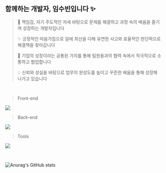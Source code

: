 ## 함께하는 개발자, 임수빈입니다 ✨

> 🌱 책임감, 자기 주도적인 자세 바탕으로 문제를 해결하고 과정 속의 배움을 즐기며 성장하는 개발자입니다
>
> ✨ 긍정적인 마음가짐으로 일에 최선을 다해 유연한 사고와 효율적인 판단력으로 해결책을 찾아갑니다
>
> 🎯 기업의 성장이라는 공통된 가치를 통해 팀원들과의 협력 속에서 적극적으로 소통하고 협업합니다
>
> 💡 신뢰와 성실을 바탕으로 업무의 완성도를 높이고 꾸준한 배움을 통해 성장해 나가고 있습니다

<br />

> Front-end

<p>
  <a href="https://skillicons.dev">
    <img src="https://skillicons.dev/icons?i=js,nodejs,react,redux,jquery,tailwind" />
  </a>
</p>

> Back-end

<p>
  <a href="https://skillicons.dev">
    <img src="https://skillicons.dev/icons?i=py,java,spring,mysql" />
  </a>
</p>

> Tools

<p>
  <a href="https://skillicons.dev">
    <img src="https://skillicons.dev/icons?i=git,github,docker,aws,postman,figma" />
  </a>
</p>

<br />

![Anurag's GitHub stats](https://github-readme-stats.vercel.app/api?username=imdla&show_icons=true&theme=dark)
